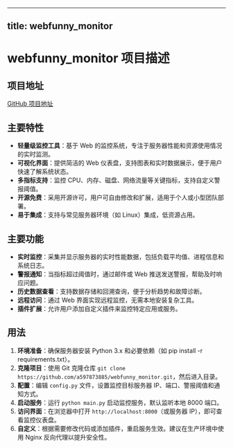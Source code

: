 
---
title: webfunny_monitor
---

# webfunny_monitor 项目描述

## 项目地址
[GitHub 项目地址](https://github.com/a597873885/webfunny_monitor)

## 主要特性
- **轻量级监控工具**：基于 Web 的监控系统，专注于服务器性能和资源使用情况的实时监测。
- **可视化界面**：提供简洁的 Web 仪表盘，支持图表和实时数据展示，便于用户快速了解系统状态。
- **多指标支持**：监控 CPU、内存、磁盘、网络流量等关键指标，支持自定义警报阈值。
- **开源免费**：采用开源许可，用户可自由修改和扩展，适用于个人或小型团队部署。
- **易于集成**：支持与常见服务器环境（如 Linux）集成，低资源占用。

## 主要功能
- **实时监控**：采集并显示服务器的实时性能数据，包括负载平均值、进程信息和系统日志。
- **警报通知**：当指标超过阈值时，通过邮件或 Web 推送发送警报，帮助及时响应问题。
- **历史数据查看**：支持数据存储和回溯查询，便于分析趋势和故障诊断。
- **远程访问**：通过 Web 界面实现远程监控，无需本地安装复杂工具。
- **插件扩展**：允许用户添加自定义插件来监控特定应用或服务。

## 用法
1. **环境准备**：确保服务器安装 Python 3.x 和必要依赖（如 pip install -r requirements.txt）。
2. **克隆项目**：使用 Git 克隆仓库 `git clone https://github.com/a597873885/webfunny_monitor.git`，然后进入目录。
3. **配置**：编辑 `config.py` 文件，设置监控目标服务器 IP、端口、警报阈值和通知方式。
4. **启动服务**：运行 `python main.py` 启动监控服务，默认监听本地 8000 端口。
5. **访问界面**：在浏览器中打开 `http://localhost:8000`（或服务器 IP），即可查看监控仪表盘。
6. **自定义**：根据需要修改代码或添加插件，重启服务生效。建议在生产环境中使用 Nginx 反向代理以提升安全性。